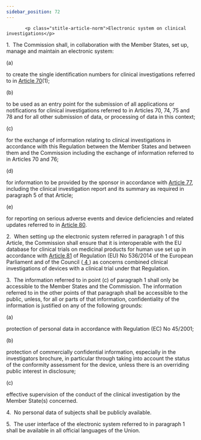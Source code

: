 ```yaml
---
sidebar_position: 72
---
```

           <p class="stitle-article-norm">Electronic system on clinical investigations</p>
   <p class="norm">1.&nbsp;&nbsp;The Commission shall, in collaboration 
with the Member&nbsp;States, set up, manage and maintain an electronic 
system:</p>
   <div class="grid-container grid-list">
      <div class="list grid-list-column-1">
         <span>(a)&nbsp;</span>
      </div>
      <div class="grid-list-column-2">
         <p class="norm">to create the single identification numbers for clinical investigations referred to in <a href='../CHAPTER VI/Article 70 - Application for clinical investigations'> Article 70</a>(1);</p>
      </div>
   </div>
   <div class="grid-container grid-list">
      <div class="list grid-list-column-1">
         <span>(b)&nbsp;</span>
      </div>
      <div class="grid-list-column-2">
         <p class="norm">to be used as an entry point for the submission
 of all applications or notifications for clinical investigations 
referred to in Articles&nbsp;70, 74, 75 and 78 and for all other 
submission of data, or processing of data in this context;</p>
      </div>
   </div>
   <div class="grid-container grid-list">
      <div class="list grid-list-column-1">
         <span>(c)&nbsp;</span>
      </div>
      <div class="grid-list-column-2">
         <p class="norm">for the exchange of information relating to 
clinical investigations in accordance with this Regulation between the 
Member&nbsp;States and between them and the Commission including the 
exchange of information referred to in Articles&nbsp;70 and&nbsp;76;</p>
      </div>
   </div>
   <div class="grid-container grid-list">
      <div class="list grid-list-column-1">
         <span>(d)&nbsp;</span>
      </div>
      <div class="grid-list-column-2">
         <p class="norm">for information to be provided by the sponsor 
in accordance with <a href='../CHAPTER VI/Article 77 - Information from the sponsor at the end of a clinical investigation or in the event of a temporary halt or early termination'> Article 77</a>, including the clinical investigation
 report and its summary as required in paragraph&nbsp;5 of that Article;</p>
      </div>
   </div>
   <div class="grid-container grid-list">
      <div class="list grid-list-column-1">
         <span>(e)&nbsp;</span>
      </div>
      <div class="grid-list-column-2">
         <p class="norm">for reporting on serious adverse events and device deficiencies and related updates referred to in <a href='../CHAPTER VI/Article 80 - Recording and reporting of adverse events that occur during clinical investigations'> Article 80</a>.</p>
      </div>
   </div>
   <p class="norm">2.&nbsp;&nbsp;When setting up the electronic system 
referred in paragraph&nbsp;1 of this Article, the Commission shall 
ensure that it is interoperable with the EU database for clinical trials
 on medicinal products for human use set up in accordance with 
<a href='../CHAPTER VI/Article 81 - Implementing acts'> Article 81</a> of Regulation&nbsp;(EU)&nbsp;No&nbsp;536/2014 of the 
European Parliament and of the Council&nbsp;(<a href="#E0004" id="src.E0004">
         <span class="superscript">4</span>
      </a>) as concerns combined clinical investigations of devices with a clinical trial under that Regulation.</p>
   <p class="norm">3.&nbsp;&nbsp;The information referred to in 
point&nbsp;(c) of paragraph&nbsp;1 shall only be accessible to the 
Member&nbsp;States and the Commission. The information referred to in 
the other points of that paragraph&nbsp;shall be accessible to the 
public, unless, for all or parts of that information, confidentiality of
 the information is justified on any of the following grounds:</p>
   <div class="grid-container grid-list">
      <div class="list grid-list-column-1">
         <span>(a)&nbsp;</span>
      </div>
      <div class="grid-list-column-2">
         <p class="norm">protection of personal data in accordance with Regulation&nbsp;(EC)&nbsp;No&nbsp;45/2001;</p>
      </div>
   </div>
   <div class="grid-container grid-list">
      <div class="list grid-list-column-1">
         <span>(b)&nbsp;</span>
      </div>
      <div class="grid-list-column-2">
         <p class="norm">protection of commercially confidential 
information, especially in the investigators brochure, in particular 
through taking into account the status of the conformity assessment for 
the device, unless there is an overriding public interest in disclosure;</p>
      </div>
   </div>
   <div class="grid-container grid-list">
      <div class="list grid-list-column-1">
         <span>(c)&nbsp;</span>
      </div>
      <div class="grid-list-column-2">
         <p class="norm">effective supervision of the conduct of the clinical investigation by the Member&nbsp;State(s) concerned.</p>
      </div>
   </div>
   <p class="norm">4.&nbsp;&nbsp;No&nbsp;personal data of subjects shall be publicly available.</p>
   <p class="norm">5.&nbsp;&nbsp;The user interface of the electronic 
system referred to in paragraph&nbsp;1 shall be available in all 
official languages of the Union.</p>